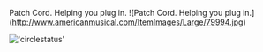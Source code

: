 Patch Cord. Helping you plug in.
![Patch Cord. Helping you plug in.] (http://www.americanmusical.com/ItemImages/Large/79994.jpg)

!['circlestatus'](https://circleci.com/gh/nyc-purple-martins-2015/patch_cord.svg?style=shield&circle-token=:circle-token)


